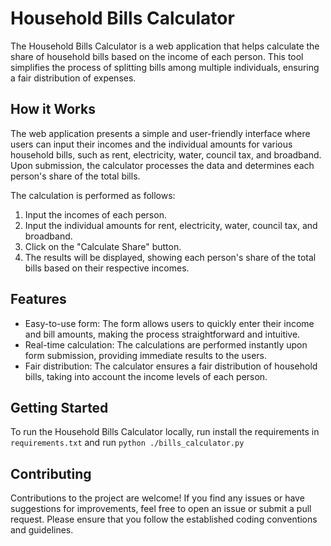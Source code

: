 # Household Bills Calculator

The Household Bills Calculator is a web application that helps calculate the share of household bills based on the income of each person. This tool simplifies the process of splitting bills among multiple individuals, ensuring a fair distribution of expenses.

## How it Works

The web application presents a simple and user-friendly interface where users can input their incomes and the individual amounts for various household bills, such as rent, electricity, water, council tax, and broadband. Upon submission, the calculator processes the data and determines each person's share of the total bills.

The calculation is performed as follows:

1. Input the incomes of each person.
2. Input the individual amounts for rent, electricity, water, council tax, and broadband.
3. Click on the "Calculate Share" button.
4. The results will be displayed, showing each person's share of the total bills based on their respective incomes.

## Features

- Easy-to-use form: The form allows users to quickly enter their income and bill amounts, making the process straightforward and intuitive.
- Real-time calculation: The calculations are performed instantly upon form submission, providing immediate results to the users.
- Fair distribution: The calculator ensures a fair distribution of household bills, taking into account the income levels of each person.

## Getting Started

To run the Household Bills Calculator locally, run install the requirements in `requirements.txt` and run `python ./bills_calculator.py`

## Contributing

Contributions to the project are welcome! If you find any issues or have suggestions for improvements, feel free to open an issue or submit a pull request. Please ensure that you follow the established coding conventions and guidelines.

